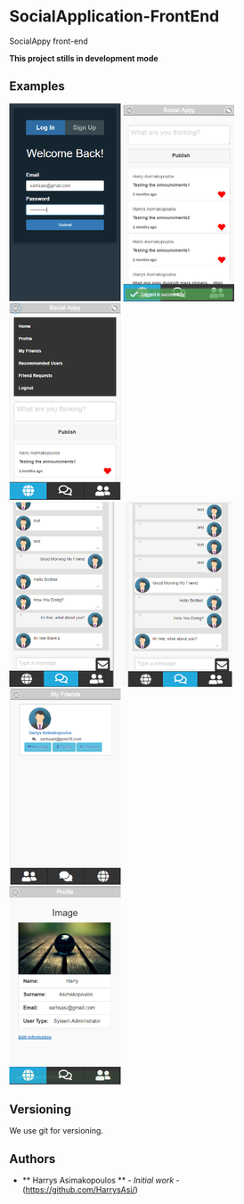 # SocialApplication-FrontEnd
SocialAppy front-end

<strong>This project stills in development mode</strong>


## Examples
<img src="/images/login.png" width=200/> <img src="/images/menu.png" width=200/> <img src="/images/menu_bar.png" width=200/> <br>
<img src="/images/conversation.png" width=400/> <img src="/images/friend_request.png" width=200/> <br>
<img src="/images/profile.png" width=200/>



## Versioning

We use git for versioning.

## Authors

* ** Harrys Asimakopoulos ** - *Initial work* - (https://github.com/HarrysAsi/)


